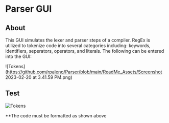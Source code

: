 # Parser GUI

## About

This GUI simulates the lexer and parser steps of a compiler. RegEx is utilized to tokenize code into several categories including: keywords, identifiers, seperators, operators, and literals. The following can be entered into the GUI:

![Tokens](https://github.com/rpaleno/Parser/blob/main/ReadMe_Assets/Screenshot 2023-02-20 at 3.41.59 PM.png)

## Test

![Tokens](https://github.com/rpaleno/Parser/blob/main/ReadMe_Assets/Screen%20Shot%202021-01-19%20at%206.47.48%20PM.png)

\*\*The code must be formatted as shown above
